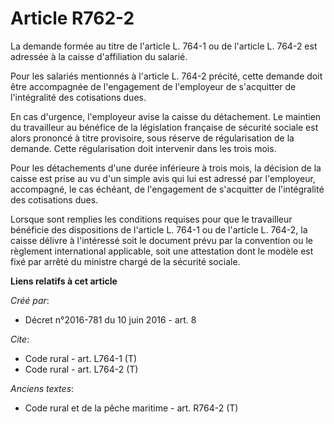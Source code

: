 # Article R762-2

La demande formée au titre de l'article L. 764-1 ou de l'article L. 764-2 est adressée à la caisse d'affiliation du salarié. 

Pour les salariés mentionnés à l'article L. 764-2 précité, cette demande doit être accompagnée de l'engagement de l'employeur
de s'acquitter de l'intégralité des cotisations dues. 

En cas d'urgence, l'employeur avise la caisse du détachement. Le maintien du travailleur au bénéfice de la législation
française de sécurité sociale est alors prononcé à titre provisoire, sous réserve de régularisation de la demande. Cette
régularisation doit intervenir dans les trois mois. 

Pour les détachements d'une durée inférieure à trois mois, la décision de la caisse est prise au vu d'un simple avis qui lui
est adressé par l'employeur, accompagné, le cas échéant, de l'engagement de s'acquitter de l'intégralité des cotisations
dues. 

Lorsque sont remplies les conditions requises pour que le travailleur bénéficie des dispositions de l'article L. 764-1 ou de
l'article L. 764-2, la caisse délivre à l'intéressé soit le document prévu par la convention ou le règlement international
applicable, soit une attestation dont le modèle est fixé par arrêté du ministre chargé de la sécurité sociale.

**Liens relatifs à cet article**

_Créé par_:

  - Décret n°2016-781 du 10 juin 2016 - art. 8

_Cite_:

  - Code rural - art. L764-1 (T)
  - Code rural - art. L764-2 (T)

_Anciens textes_:

  - Code rural et de la pêche maritime - art. R764-2 (T)
